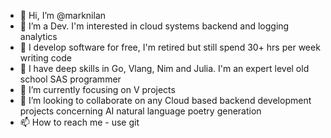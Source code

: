- 👋 Hi, I’m @marknilan
- 👀 I’m a Dev. I'm interested in cloud systems backend and logging analytics
- 👀 I develop software for free, I'm retired but still spend 30+ hrs per week writing code
- 👀 I have deep skills in Go, Vlang, Nim and Julia. I'm an expert level old school SAS programmer
- 🌱 I’m currently focusing on V projects
- 💞️ I’m looking to collaborate on any Cloud based backend development projects concerning AI natural language poetry generation
- 📫 How to reach me - use git

<!---
marknilan/marknilan is a ✨ special ✨ repository because its `README.md` (this file) appears on your GitHub profile.
You can click the Preview link to take a look at your changes.
--->
